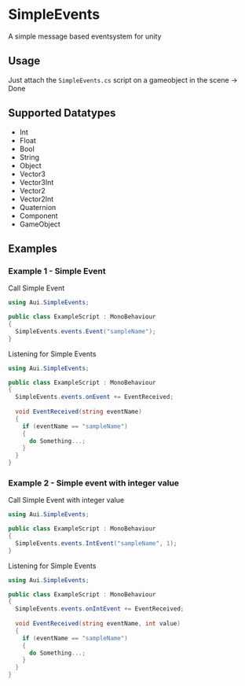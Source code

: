 # SimpleEvents
A simple message based eventsystem for unity

## Usage

Just attach the `SimpleEvents.cs` script on a gameobject in the scene -> Done

## Supported Datatypes
- Int
- Float
- Bool
- String
- Object
- Vector3
- Vector3Int
- Vector2
- Vector2Int
- Quaternion
- Component
- GameObject

## Examples

### Example 1 - Simple Event
Call Simple Event
```cs
using Aui.SimpleEvents;

public class ExampleScript : MonoBehaviour
{
  SimpleEvents.events.Event("sampleName");
}
```

Listening for Simple Events
```cs
using Aui.SimpleEvents;

public class ExampleScript : MonoBehaviour
{
  SimpleEvents.events.onEvent += EventReceived;
  
  void EventReceived(string eventName) 
  {
    if (eventName == "sampleName")
    {
      do Something...;
    }
  }
}
```

### Example 2 - Simple event with integer value
Call Simple Event with integer value
```cs
using Aui.SimpleEvents;

public class ExampleScript : MonoBehaviour
{
  SimpleEvents.events.IntEvent("sampleName", 1);
}
```

Listening for Simple Events

```cs
using Aui.SimpleEvents;

public class ExampleScript : MonoBehaviour
{
  SimpleEvents.events.onIntEvent += EventReceived;
  
  void EventReceived(string eventName, int value) 
  {
    if (eventName == "sampleName")
    {
      do Something...;
    }
  }
}
```
